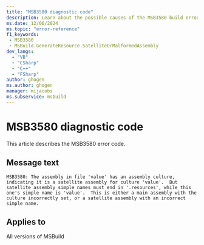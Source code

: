 ```yaml
---
title: "MSB3580 diagnostic code"
description: Learn about the possible causes of the MSB3580 build error, and get troubleshooting tips.
ms.date: 12/06/2024
ms.topic: "error-reference"
f1_keywords:
 - MSB3580
 - MSBuild.GenerateResource.SatelliteOrMalformedAssembly
dev_langs:
  - "VB"
  - "CSharp"
  - "C++"
  - "FSharp"
author: ghogen
ms.author: ghogen
manager: mijacobs
ms.subservice: msbuild
---
```


# MSB3580 diagnostic code

<!-- :::ErrorDefinitionDescription::: -->
<!-- :::editable-content name="introDescription"::: -->
This article describes the MSB3580 error code.
<!-- :::editable-content-end::: -->

## Message text

`MSB3580: The assembly in file 'value' has an assembly culture, indicating it is a satellite assembly for culture 'value'.  But satellite assembly simple names must end in '.resources', while this one's simple name is 'value'.  This is either a main assembly with the culture incorrectly set, or a satellite assembly with an incorrect simple name.`

<!-- :::editable-content name="postOutputDescription"::: -->
<!--
{StrBegin="MSB3580: "}
-->
<!-- :::editable-content-end::: -->
<!-- :::ErrorDefinitionDescription-end::: -->

## Applies to

All versions of MSBuild
